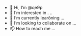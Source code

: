 - 👋 Hi, I’m @qe9p
- 👀 I’m interested in . ..
- 🌱 I’m currently learôning ...
- 💞️ I’m looking to collaborate on ...
- 📫 How to reach me ...

<!---
qe9p/qe9p is a ✨ special ✨ repository because its `README.md` (this file) appears on your GitHub profile.
You can click the Preview link to take a look at your changes.
--->
